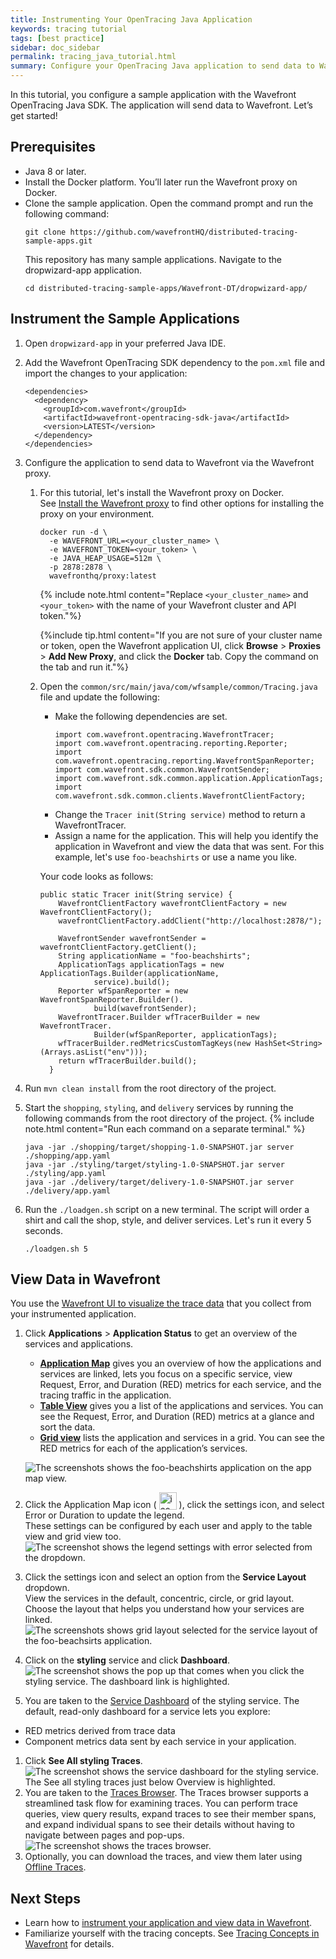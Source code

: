 ```yaml
---
title: Instrumenting Your OpenTracing Java Application
keywords: tracing tutorial
tags: [best practice]
sidebar: doc_sidebar
permalink: tracing_java_tutorial.html
summary: Configure your OpenTracing Java application to send data to Wavefront using the OpenTracing Java SDK.
---
```

In this tutorial, you configure a sample application with the Wavefront OpenTracing Java SDK. The application will send data to Wavefront. Let’s get started!

## Prerequisites

* Java 8 or later.
* Install the Docker platform. You’ll later run the Wavefront proxy on Docker.
* Clone the sample application. Open the command prompt and run the following command: 
  ```
  git clone https://github.com/wavefrontHQ/distributed-tracing-sample-apps.git
  ```
  This repository has many sample applications. Navigate to the dropwizard-app application.
  ```
  cd distributed-tracing-sample-apps/Wavefront-DT/dropwizard-app/
  ```

## Instrument the Sample Applications

1. Open `dropwizard-app` in your preferred Java IDE.
1. Add the Wavefront OpenTracing SDK dependency to the `pom.xml` file and import the changes to your application:
    ```
    <dependencies>
      <dependency>
        <groupId>com.wavefront</groupId>
        <artifactId>wavefront-opentracing-sdk-java</artifactId>
        <version>LATEST</version>
      </dependency>
    </dependencies>
    ```
1. Configure the application to send data to Wavefront via the Wavefront proxy.
    1.  For this tutorial, let's install the Wavefront proxy on Docker. 
        <br/>See [Install the Wavefront proxy](proxies_installing.html#proxy-installation) to find other options for installing the proxy on your environment.
        ```
        docker run -d \
          -e WAVEFRONT_URL=<your_cluster_name> \
          -e WAVEFRONT_TOKEN=<your_token> \
          -e JAVA_HEAP_USAGE=512m \
          -p 2878:2878 \
          wavefronthq/proxy:latest
        ```
        {% include note.html content="Replace `<your_cluster_name>` and `<your_token>` with the name of your Wavefront cluster and API token."%}
        
        {%include tip.html content="If you are not sure of your cluster name or token, open the Wavefront application UI, click **Browse** > **Proxies** > **Add New Proxy**, and click the **Docker** tab. Copy the command on the tab and run it."%}
    
    1. Open the <code>common/src/main/java/com/wfsample/common/Tracing.java</code> file and update the following:
        * Make the following dependencies are set.
          ```
          import com.wavefront.opentracing.WavefrontTracer;
          import com.wavefront.opentracing.reporting.Reporter;
          import com.wavefront.opentracing.reporting.WavefrontSpanReporter;
          import com.wavefront.sdk.common.WavefrontSender;
          import com.wavefront.sdk.common.application.ApplicationTags;
          import com.wavefront.sdk.common.clients.WavefrontClientFactory;
          ```
        * Change the <code>Tracer init(String service)</code> method to return a WavefrontTracer.
        * Assign a name for the application. This will help you identify the application in Wavefront and view the data that was sent. For this example, let's use <code>foo-beachshirts</code> or use a name you like.
      
        Your code looks as follows:
        ```
        public static Tracer init(String service) {
            WavefrontClientFactory wavefrontClientFactory = new WavefrontClientFactory();
            wavefrontClientFactory.addClient("http://localhost:2878/");

            WavefrontSender wavefrontSender = wavefrontClientFactory.getClient();
            String applicationName = "foo-beachshirts";
            ApplicationTags applicationTags = new ApplicationTags.Builder(applicationName,
                    service).build();
            Reporter wfSpanReporter = new WavefrontSpanReporter.Builder().
                    build(wavefrontSender);
            WavefrontTracer.Builder wfTracerBuilder = new WavefrontTracer.
                    Builder(wfSpanReporter, applicationTags);
            wfTracerBuilder.redMetricsCustomTagKeys(new HashSet<String>(Arrays.asList("env")));
            return wfTracerBuilder.build();
          }
        ```
1. Run `mvn clean install` from the root directory of the project.
1. Start the `shopping`, `styling`, and `delivery` services by running the following commands from the root directory of the project.
    {% include note.html content="Run each command on a separate terminal." %}
    
    ```
    java -jar ./shopping/target/shopping-1.0-SNAPSHOT.jar server ./shopping/app.yaml
    java -jar ./styling/target/styling-1.0-SNAPSHOT.jar server ./styling/app.yaml
    java -jar ./delivery/target/delivery-1.0-SNAPSHOT.jar server ./delivery/app.yaml
    ```
1. Run the `./loadgen.sh` script on a new terminal. The script will order a shirt and call the shop, style, and deliver services. Let's run it every 5 seconds.
    ```
    ./loadgen.sh 5
    ```

## View Data in Wavefront

You use the [Wavefront UI to visualize the trace data](tracing_basics.html#visualize-distributed-tracing-data-in-wavefront) that you collect from your instrumented application.

1. Click **Applications** > **Application Status** to get an overview of the services and applications.
      * [**Application Map**](tracing_ui_overview.html#application-map) gives you an overview of how the applications and services are linked, lets you focus on a specific service, view Request, Error, and Duration (RED) metrics for each service, and the tracing traffic in the application. 
      * [**Table View**](tracing_ui_overview.html#table-view) gives you a list of the applications and services. You can see the Request, Error, and Duration (RED) metrics at a glance and sort the data.
      * [**Grid view**](tracing_ui_overview.html#grid-view) lists the application and services in a grid. You can see the RED metrics for each of the application’s services.

    ![The screenshots shows the foo-beachshirts application on the app map view.](images/tracing_java_tutorial_application_status.png)
1. Click the Application Map icon ( <img src="images/tracing_appmap_appmap_view_icon.png"
style="vertical-align:text-bottom;width:28px" alt="icon to click to get the application map view"/> ), click the settings icon, and select Error or Duration to update the legend. 
  <br/>These settings can be configured by each user and apply to the table view and grid view too.
  ![The screenshot shows the legend settings with error selected from the dropdown.](images/tracing_java_tutorial_update_legend.png)
1. Click the settings icon and select an option from the **Service Layout** dropdown.
  <br/>View the services in the default, concentric, circle, or grid layout. Choose the layout that helps you understand how your services are linked.
  ![The screenshots shows grid layout selected for the service layout of the foo-beachsirts application.](images/tracing_java_tutorial_service_layout.png)
1. Click on the **styling** service and click **Dashboard**. 
  <br/>![The screenshot shows the pop up that comes when you click the styling service. The dashboard link is highlighted.](images/tracing_java_tutorial_cick_service.png)
1. You are taken to the [Service Dashboard](tracing_service_dashboard.html) of the styling service. The default, read-only dashboard for a service lets you explore:
  * RED metrics derived from trace data
  * Component metrics data sent by each service in your application. 
1. Click **See All styling Traces**.
  ![The screenshot shows the service dashboard for the styling service. The See all styling traces just below Overview is highlighted.](images/tracing_java_tutorial_drilldown_to_traces_bowser.png)
1. You are taken to the [Traces Browser](tracing_traces_browser.html). 
    The Traces browser supports a streamlined task flow for examining traces. You can perform trace queries, view query results, expand traces to see their member spans, and expand individual spans to see their details without having to navigate between pages and pop-ups.
  ![The screenshot shows the traces browser.](images/tracing_java_tutorial_traces_browser.png)
1. Optionally, you can download the traces, and view them later using [Offline Traces](tracing_view_offline_traces.html).

## Next Steps

- Learn how to [instrument your application and view data in Wavefront](tracing_instrumenting_frameworks.html).
- Familiarize yourself with the tracing concepts. See [Tracing Concepts in Wavefront](trace_data_details.html) for details.

